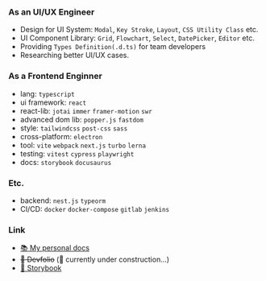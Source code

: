 ### As an UI/UX Engineer
- Design for UI System: `Modal`, `Key Stroke`, `Layout`, `CSS Utility Class` etc.
- UI Component Library: `Grid`, `Flowchart`, `Select`, `DatePicker`, `Editor` etc.
- Providing `Types Definition(.d.ts)` for team developers
- Researching better UI/UX cases.

### As a Frontend Enginner
- lang: `typescript`
- ui framework: `react`
- react-lib: `jotai` `immer` `framer-motion` `swr`
- advanced dom lib: `popper.js` `fastdom`
- style: `tailwindcss` `post-css` `sass`
- cross-platform: `electron`
- tool: `vite` `webpack` `next.js` `turbo` `lerna`
- testing: `vitest` `cypress` `playwright`
- docs: `storybook` `docusaurus`

### Etc.
- backend: `nest.js` `typeorm`
- CI/CD: `docker` `docker-compose` `gitlab` `jenkins`

### Link
- [:books: My personal docs](https://lee-gyu.github.io/)
- ~~:blue_book: Devfolio~~ (:construction: currently under construction...)
- [:closed_book: Storybook](https://lee-gyu.github.io/storybook/)

